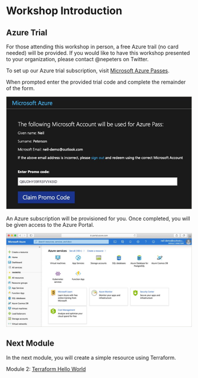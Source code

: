 # Workshop Introduction

## Azure Trial

For those attending this workshop in person, a free Azure trail (no card needed) will be provided. If you would like to have this workshop presented to your organization, please contact @nepeters on Twitter.

To set up our Azure trial subscription, visit [Microsoft Azure Passes](https://www.microsoftazurepass.com?WT.mc_id=cloudnativeterraform-github-nepeters).

When prompted enter the provided trial code and complete the remainder of the form.

![](../images/promo-code.jpg)

An Azure subscription will be provisioned for you. Once completed, you will be given access to the Azure Portal.

![](../images/portal.jpg)

## Next Module

In the next module, you will create a simple resource using Terraform.

Module 2: [Terraform Hello World](../02-hello-world)
